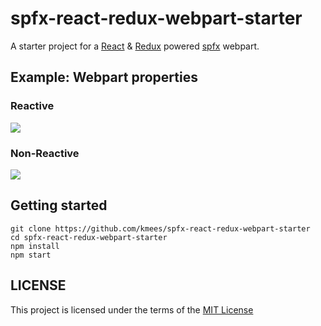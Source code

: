 # spfx-react-redux-webpart-starter

A starter project for a [React](https://github.com/facebook/react) & [Redux](https://github.com/reactjs/redux) powered [spfx](https://github.com/SharePoint/sp-dev-docs) webpart.

## Example: Webpart properties
### Reactive
![](https://i.gyazo.com/7358cbd8ec54dd1acf6ec99479e21dff.gif)

### Non-Reactive
![](https://i.gyazo.com/c158d67ca3356436843388fa03c6da44.gif)

## Getting started

```
git clone https://github.com/kmees/spfx-react-redux-webpart-starter
cd spfx-react-redux-webpart-starter
npm install
npm start
```

## LICENSE
This project is licensed under the terms of the [MIT License](https://github.com/kmees/sfpx-react-redux-webpart-starter/blob/master/LICENSE)
